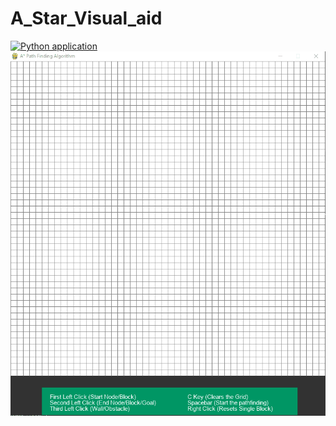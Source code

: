 # A_Star_Visual_aid
[![Python application](https://github.com/CaffeinatedCoders-USI/A_Star_Visual_aid/actions/workflows/python-app.yml/badge.svg)](https://github.com/CaffeinatedCoders-USI/A_Star_Visual_aid/actions/workflows/python-app.yml)
<br/>
![Example](./A_Star_Visualize.gif)

